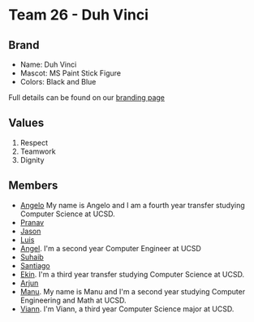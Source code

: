 # Team 26 - Duh Vinci

## Brand

- Name: Duh Vinci
- Mascot: MS Paint Stick Figure
- Colors: Black and Blue

Full details can be found on our [branding page](branding/branding.md)

## Values

1. Respect
2. Teamwork
3. Dignity

## Members

- [Angelo](https://aavanzado.github.io/CSE101_Project/) My name is Angelo and I am a fourth year transfer studying Computer Science at UCSD.
- [Pranav]()
- [Jason]()
- [Luis]()
- [Angel](https://anchavez2026.github.io/CSE110_Labs/). I'm a second year Computer Engineer at UCSD
- [Suhaib]()
- [Santiago]()
- [Ekin](https://e-celik.github.io/110PagesProject/). I'm a third year transfer studying Computer Science at UCSD.
- [Arjun]()
- [Manu](https://enigmurl-ucsd.github.io/cse110-lab1/). My name is Manu and I'm a second year studying Computer Engineering and Math at UCSD.
- [Viann](https://yuimoz.github.io/cse110/). I'm Viann, a third year Computer Science major at UCSD. 

